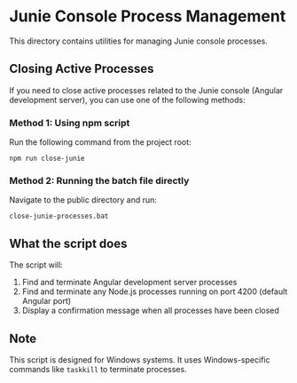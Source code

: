 # Junie Console Process Management

This directory contains utilities for managing Junie console processes.

## Closing Active Processes

If you need to close active processes related to the Junie console (Angular development server), you can use one of the following methods:

### Method 1: Using npm script

Run the following command from the project root:

```
npm run close-junie
```

### Method 2: Running the batch file directly

Navigate to the public directory and run:

```
close-junie-processes.bat
```

## What the script does

The script will:

1. Find and terminate Angular development server processes
2. Find and terminate any Node.js processes running on port 4200 (default Angular port)
3. Display a confirmation message when all processes have been closed

## Note

This script is designed for Windows systems. It uses Windows-specific commands like `taskkill` to terminate processes.
